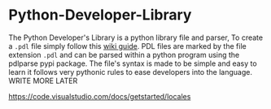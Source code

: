 # Python-Developer-Library

The Python Developer's Library is a python library file and parser, To create a `.pdl` file simply follow this [wiki guide](https://github.com/itzCozi/Python-Developer-Library/wiki). PDL files are marked by the file extension `.pdl` and can be parsed within a python program using the pdlparse pypi package. The file's syntax is made to be simple and easy to learn it follows very pythonic rules to ease developers into the language. WRITE MORE LATER

https://code.visualstudio.com/docs/getstarted/locales
